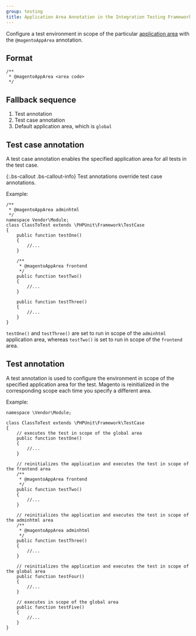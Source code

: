 ```yaml
---
group: testing
title: Application Area Annotation in the Integration Testing Framework
---
```


Configure a test environment in scope of the particular [application area][] with the `@magentoAppArea` annotation.

## Format

```php?start_inline=1
/**
 * @magentoAppArea <area code>
 */
```

## Fallback sequence

1. Test annotation
2. Test case annotation
3. Default application area, which is `global`

## Test case annotation

A test case annotation enables the specified application area for all tests in the test case.

{:.bs-callout .bs-callout-info}
Test annotations override test case annotations.

Example:

```php?start_inline=1
/**
 * @magentoAppArea adminhtml
 */
namespace Vendor\Module;
class ClassToTest extends \PHPUnit\Framework\TestCase
{
    public function testOne()
    {
        //...
    }

    /**
     * @magentoAppArea frontend
     */
    public function testTwo()
    {
        //...
    }

    public function testThree()
    {
        //...
    }
}
```

`testOne()` and `testThree()` are set to run in scope of the `adminhtml` application area, whereas `testTwo()` is set to run in scope of the `frontend` area.

## Test annotation

A test annotation is used to configure the environment in scope of the specified application area for the test.
Magento is reinitialized in the corresponding scope each time you specify a different area.

Example:

```php?start_inline=1
namespace \Vendor\Module;

class ClassToTest extends \PHPUnit\Framework\TestCase
{
    // executes the test in scope of the global area
    public function testOne()
    {
        //...
    }

    // reinitializes the application and executes the test in scope of the frontend area
    /**
     * @magentoAppArea frontend
     */
    public function testTwo()
    {
        //...
    }

    // reinitializes the application and executes the test in scope of the adminhtml area
    /**
     * @magentoAppArea adminhtml
     */
    public function testThree()
    {
        //...
    }

    // reinitializes the application and executes the test in scope of the global area
    public function testFour()
    {
        //...
    }

    // executes in scope of the global area
    public function testFive()
    {
        //...
    }
}
```

<!-- Link definitions -->

[application area]: {{page.baseurl}}/architecture/archi_perspectives/components/modules/mod_and_areas.html